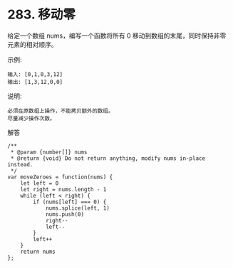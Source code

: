 # 283. 移动零
给定一个数组 nums，编写一个函数将所有 0 移动到数组的末尾，同时保持非零元素的相对顺序。

示例:

    输入: [0,1,0,3,12]
    输出: [1,3,12,0,0]
说明:

    必须在原数组上操作，不能拷贝额外的数组。
    尽量减少操作次数。

解答

    /**
     * @param {number[]} nums
     * @return {void} Do not return anything, modify nums in-place instead.
     */
    var moveZeroes = function(nums) {
        let left = 0
        let right = nums.length - 1
        while (left < right) {
            if (nums[left] === 0) {
                nums.splice(left, 1)
                nums.push(0)
                right--
                left--
            }
            left++
        }
        return nums
    };